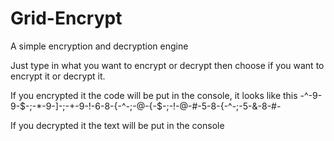 # Grid-Encrypt
A simple encryption and decryption engine

Just type in what you want to encrypt or decrypt then choose if you want to encrypt it or decrypt it.

If you encrypted it the code will be put in the console, it looks like this 
 -^-9-9-$-;-*-9-]-;-+-9-!-6-8-{-^-;-@-{-$-;-!-@-#-5-8-{-^-;-5-&-8-#-

If you decrypted it the text will be put in the console
